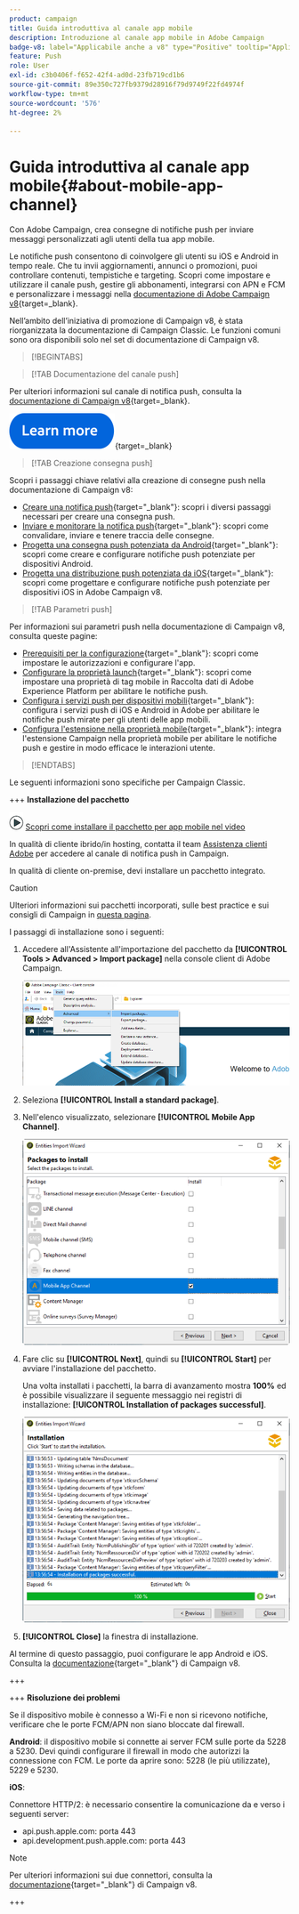 ```yaml
---
product: campaign
title: Guida introduttiva al canale app mobile
description: Introduzione al canale app mobile in Adobe Campaign
badge-v8: label="Applicabile anche a v8" type="Positive" tooltip="Applicabile anche a Campaign v8"
feature: Push
role: User
exl-id: c3b0406f-f652-42f4-ad0d-23fb719cd1b6
source-git-commit: 89e350c727fb9379d28916f79d9749f22fd4974f
workflow-type: tm+mt
source-wordcount: '576'
ht-degree: 2%

---
```


# Guida introduttiva al canale app mobile{#about-mobile-app-channel}

Con Adobe Campaign, crea consegne di notifiche push per inviare messaggi personalizzati agli utenti della tua app mobile.

Le notifiche push consentono di coinvolgere gli utenti su iOS e Android in tempo reale. Che tu invii aggiornamenti, annunci o promozioni, puoi controllare contenuti, tempistiche e targeting. Scopri come impostare e utilizzare il canale push, gestire gli abbonamenti, integrarsi con APN e FCM e personalizzare i messaggi nella [documentazione di Adobe Campaign v8](https://experienceleague.adobe.com/it/docs/campaign/campaign-v8/send/emails/email){target=_blank}.

Nell’ambito dell’iniziativa di promozione di Campaign v8, è stata riorganizzata la documentazione di Campaign Classic. Le funzioni comuni sono ora disponibili solo nel set di documentazione di Campaign v8.

>[!BEGINTABS]

>[!TAB Documentazione del canale push]

Per ulteriori informazioni sul canale di notifica push, consulta la [documentazione di Campaign v8](https://experienceleague.adobe.com/docs/campaign/campaign-v8/send/push/push.html?lang=it){target=_blank}.

[![immagine](../../assets/do-not-localize/learn-more-button.svg)](https://experienceleague.adobe.com/docs/campaign/campaign-v8/send/push/push.html?lang=it){target=_blank}


>[!TAB Creazione consegna push]

Scopri i passaggi chiave relativi alla creazione di consegne push nella documentazione di Campaign v8:

* [Creare una notifica push](https://experienceleague.adobe.com/docs/campaign/campaign-v8/send/push/push.html?lang=it#push-create){target="_blank"}: scopri i diversi passaggi necessari per creare una consegna push.
* [Inviare e monitorare la notifica push](https://experienceleague.adobe.com/docs/campaign/campaign-v8/send/push/push.html?lang=it#push-test){target="_blank"}: scopri come convalidare, inviare e tenere traccia delle consegne.
* [Progetta una consegna push potenziata da Android](https://experienceleague.adobe.com/docs/campaign/campaign-v8/send/push/rich-push/rich-push-android.html?lang=it){target="_blank"}: scopri come creare e configurare notifiche push potenziate per dispositivi Android.
* [Progetta una distribuzione push potenziata da iOS](https://experienceleague.adobe.com/docs/campaign/campaign-v8/send/push/rich-push/rich-push-ios.html?lang=it){target="_blank"}: scopri come progettare e configurare notifiche push potenziate per dispositivi iOS in Adobe Campaign v8.


>[!TAB Parametri push]

Per informazioni sui parametri push nella documentazione di Campaign v8, consulta queste pagine:

* [Prerequisiti per la configurazione](https://experienceleague.adobe.com/docs/campaign/campaign-v8/send/push/push-settings.html?lang=it#before-starting){target="_blank"}: scopri come impostare le autorizzazioni e configurare l&#39;app.
* [Configurare la proprietà launch](https://experienceleague.adobe.com/docs/campaign/campaign-v8/send/push/push-settings.html?lang=it#launch-property){target="_blank"}: scopri come impostare una proprietà di tag mobile in Raccolta dati di Adobe Experience Platform per abilitare le notifiche push.
* [Configura i servizi push per dispositivi mobili](https://experienceleague.adobe.com/docs/campaign/campaign-v8/send/push/push-settings.html?lang=it#push-service){target="_blank"}: configura i servizi push di iOS e Android in Adobe per abilitare le notifiche push mirate per gli utenti delle app mobili.
* [Configura l&#39;estensione nella proprietà mobile](https://experienceleague.adobe.com/docs/campaign/campaign-v8/send/push/push-settings.html?lang=it#configure-extension){target="_blank"}: integra l&#39;estensione Campaign nella proprietà mobile per abilitare le notifiche push e gestire in modo efficace le interazioni utente.

>[!ENDTABS]


Le seguenti informazioni sono specifiche per Campaign Classic.

+++ **Installazione del pacchetto**

![](assets/do-not-localize/how-to-video.png) [Scopri come installare il pacchetto per app mobile nel video](https://experienceleague.adobe.com/docs/campaign-classic-learn/tutorials/sending-messages/push-channel/installing-the-mobile-app-channel.html?lang=it#sending-messages)

In qualità di cliente ibrido/in hosting, contatta il team [Assistenza clienti Adobe](https://helpx.adobe.com/it/enterprise/admin-guide.html/enterprise/using/support-for-experience-cloud.ug.html) per accedere al canale di notifica push in Campaign.

In qualità di cliente on-premise, devi installare un pacchetto integrato.

>[!CAUTION]
>
>Ulteriori informazioni sui pacchetti incorporati, sulle best practice e sui consigli di Campaign in [questa pagina](../../installation/using/installing-campaign-standard-packages.md).

I passaggi di installazione sono i seguenti:

1. Accedere all&#39;Assistente all&#39;importazione del pacchetto da **[!UICONTROL Tools > Advanced > Import package]** nella console client di Adobe Campaign.

   ![](assets/package_ios.png)

1. Seleziona **[!UICONTROL Install a standard package]**.

1. Nell&#39;elenco visualizzato, selezionare **[!UICONTROL Mobile App Channel]**.

   ![](assets/package_ios_2.png)

1. Fare clic su **[!UICONTROL Next]**, quindi su **[!UICONTROL Start]** per avviare l&#39;installazione del pacchetto.

   Una volta installati i pacchetti, la barra di avanzamento mostra **100%** ed è possibile visualizzare il seguente messaggio nei registri di installazione: **[!UICONTROL Installation of packages successful]**.

   ![](assets/package_ios_3.png)

1. **[!UICONTROL Close]** la finestra di installazione.

Al termine di questo passaggio, puoi configurare le app Android e iOS. Consulta la [documentazione](https://experienceleague.adobe.com/docs/campaign/campaign-v8/send/push/push.html?lang=it){target="_blank"} di Campaign v8.

+++

+++ **Risoluzione dei problemi**

Se il dispositivo mobile è connesso a Wi-Fi e non si ricevono notifiche, verificare che le porte FCM/APN non siano bloccate dal firewall.

**Android**: il dispositivo mobile si connette ai server FCM sulle porte da 5228 a 5230. Devi quindi configurare il firewall in modo che autorizzi la connessione con FCM. Le porte da aprire sono: 5228 (le più utilizzate), 5229 e 5230.

**iOS**:

Connettore HTTP/2: è necessario consentire la comunicazione da e verso i seguenti server:

* api.push.apple.com: porta 443
* api.development.push.apple.com: porta 443

>[!NOTE]
>
>Per ulteriori informazioni sui due connettori, consulta la [documentazione](https://experienceleague.adobe.com/docs/campaign/campaign-v8/send/push/push-settings.html?lang=it){target="_blank"} di Campaign v8.

+++
